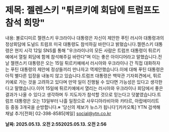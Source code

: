 # **제목: 젤렌스키 "튀르키예 회담에 트럼프도 참석 희망"**

  내용: 볼로디미르 젤렌스키 우크라이나 대통령은 자신이 제안한 푸틴 러시아 대통령과의 정상회담에 도널드 트럼프 미국 대통령도 참석하길 바란다고 밝혔습니다.젤렌스키 대통령은 현지 시각 12일 SNS를 통해 "우크라이나의 모든 사람은 트럼프 대통령이 튀르키예에서 열릴 회담에 함께 참석해주길 바란다"며 이는 좋은 아이디어라고 말했습니다.전날 젤렌스키 대통령은 오는 15일 튀르키예에서 러시아와 우크라이나 간 직접 대화하자는 푸틴 대통령의 제안에 정상들끼리 만나자고 역제안했습니다.이에 대해 푸틴 대통령은 아직 별다른 입장을 내놓지 않고 있습니다.트럼프 대통령은 백악관 기자회견에서, 튀르키예로 가는 것을 고려하고 있다며 만약 일이 진행될 수 있다면 가능성은 있다고 생각한다고 말했습니다.이어 15일에 튀르키예에서 열리는 러시아와 우크라이나 회담에서 좋은 결과가 나올 수 있다고 생각하며 두 지도자가 참석할 것으로 믿는다고 덧붙였습니다.트럼프 대통령은 오는 13일부터 나흘 일정으로 사우디아라비아와 카타르, 아랍에미리트 등 중동 3개국을 순방합니다.※ '당신의 제보가 뉴스가 됩니다'[카카오톡] YTN 검색해 채널 추가[전화] 02-398-8585[메일] social@ytn.co.kr

  **날짜: 2025.05.13. 오전 2:552025.05.13. 오전 2:56**